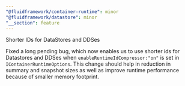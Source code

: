 ```yaml
---
"@fluidframework/container-runtime": minor
"@fluidframework/datastore": minor
"__section": feature
---
```


Shorter IDs for DataStores and DDSes

Fixed a long pending bug, which now enables us to use shorter ids for Datastores and DDSes when `enableRuntimeIdCompressor:"on"` is set in `IContainerRuntimeOptions`. This change should help in reduction in summary and snapshot sizes as well as improve runtime performance because of smaller memory footprint.
